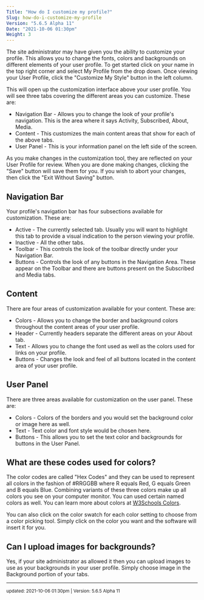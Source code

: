 ```yaml
---
Title: "How do I customize my profile?"
Slug: how-do-i-customize-my-profile
Version: "5.6.5 Alpha 11"
Date: "2021-10-06 01:30pm"
Weight: 3
---
```


<p>The site administrator may have given you the ability to customize your profile. This allows you to change the fonts, colors and backgrounds on different elements of your user profile. To get started click on your name in the top right corner and select My Profile from the drop down. Once viewing your User Profile, click the "Customize My Style" button in the left column.</p>

<p>This will open up the customization interface above your user profile. You will see three tabs covering the different areas you can customize. These are:</p>
<div class="restore"><ul>
<li>Navigation Bar - Allows you to change the look of your profile's navigation. This is the area where it says Activity, Subscribed, About, Media.</li>
<li>Content - This customizes the main content areas that show for each of the above tabs.</li>
<li>User Panel - This is your information panel on the left side of the screen.</li>
</ul>
<p>As you make changes in the customization tool, they are reflected on your User Profile for review. When you are done making changes, clicking the "Save" button will save them for you. If you wish to abort your changes, then click the "Exit Without Saving" button.</p>
<h2>Navigation Bar</h2>
<p>Your profile's navigation bar has four subsections available for customization. These are:</p>
<div class="restore"><ul>
<li>Active - The currently selected tab. Usually you will want to highlight this tab to provide a visual indication to the person viewing your profile.</li>
<li>Inactive - All the other tabs.</li>
<li>Toolbar - This controls the look of the toolbar directly under your Navigation Bar. </li>
<li>Buttons - Controls the look of any buttons in the Navigation Area. These appear on the Toolbar and there are buttons present on the Subscribed and Media tabs.</li>
</ul></div>
<h2>Content</h2>
<p>There are four areas of customization available for your content. These are:</p>
<div class="restore"><ul>
<li>Colors - Allows you to change the border and background colors throughout the content areas of your user profile.</li>
<li>Header - Currently headers separate the different areas on your About tab.</li>
<li>Text - Allows you to change the font used as well as the colors used for links on your profile.</li>
<li>Buttons - Changes the look and feel of all buttons located in the content area of your user profile.</li>
</ul></div>
<h2>User Panel</h2>
<p>There are three areas available for customization on the user panel. These are:</p>
<div class="restore"><ul>
<li>Colors - Colors of the borders and you would set the background color or image here as well.</li>
<li>Text - Text color and font style would be chosen here.</li>
<li>Buttons - This allows you to set the text color and backgrounds for buttons in the User Panel.</li>
</ul></div>
<h2>What are these codes used for colors?</h2>
<p>The color codes are called "Hex Codes" and they can be used to represent all colors in the fashion of #RRGGBB where R equals Red, G equals Green and B equals Blue. Combining variants of these three colors make up all colors you see on your computer monitor. You can used certain named colors as well. You can learn more about colors at <a href="http://www.w3schools.com/html/html_colors.asp" target="_blank">W3Schools Colors</a>.</p>
<p> You can also click on the color swatch for each color setting to choose from a color picking tool. Simply click on the color you want and the software will insert it for you.</p>
<h2>Can I upload images for backgrounds?</h2>
Yes, if your site administrator as allowed it then you can upload images to use as your backgrounds in your user profile. Simply choose image in the Background portion of your tabs.

<hr>
<small>
updated: 2021-10-06 01:30pm | Version: 5.6.5 Alpha 11
</small>
